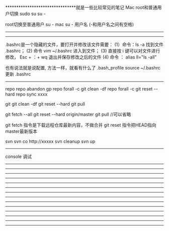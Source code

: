********************************就是一些比较常见的笔记
Mac root和普通用户切换
sudo su
su -

root切换至普通用户
su - mac
su - 用户名
(-和用户名之间有空格)

***************


***************
.bashrc是一个隐藏的文件，要打开并修改该文件需要：
(1）命令：ls -a 找到文件 .bashrc；
(2) 命令 vim ~/.bashrc 进入到文件；
(3) 直接按 i 键可以对文件进行修改， Esc + ：+ wq 退出并保存修改之后的文件
(4) 命令 ：
alias ll="ls -all"

也有说法就是说配置, 方法一样，就看有什么了
.bash_profile
source ~/.bashrc
 更新 .bashrc

***************
repo
repo abandon gp
repo forall -c git clean -df
repo forall -c git reset --hard
repo sync xxxx

git
git clean -df
git reset --hard
git pull

git fetch --all
git reset --hard origin/master
git pull //可以省略

git fetch 指令是下载远程仓库最新内容，不做合并
git reset 指令把HEAD指向master最新版本

svn
svn co http://xxxxx
svn cleanup
svn up
***************
console 调试

***************
***************
***************
***************
***************
***************
***************
***************
***************
***************
***************
***************
***************
***************